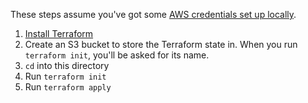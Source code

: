 These steps assume you've got some [AWS credentials set up locally](https://docs.aws.amazon.com/sdk-for-java/v1/developer-guide/setup-credentials.html).

1. [Install Terraform](https://learn.hashicorp.com/terraform/getting-started/install.html)
2. Create an S3 bucket to store the Terraform state in. When you run `terraform init`, you'll be asked for its name.
3. `cd` into this directory
4. Run `terraform init`
5. Run `terraform apply`